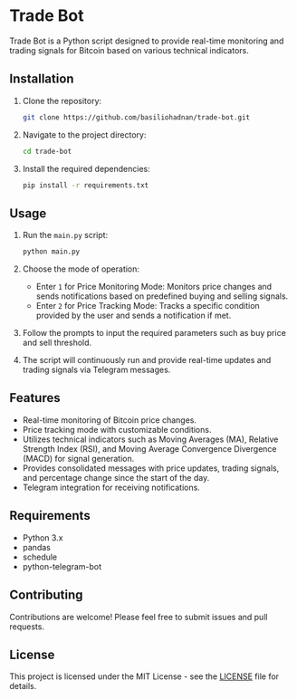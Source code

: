 # Trade Bot

Trade Bot is a Python script designed to provide real-time monitoring and trading signals for Bitcoin based on various technical indicators.

## Installation

1. Clone the repository:

   ```bash
   git clone https://github.com/basiliohadnan/trade-bot.git
   ```

2. Navigate to the project directory:

   ```bash
   cd trade-bot
   ```

3. Install the required dependencies:

   ```bash
   pip install -r requirements.txt
   ```

## Usage

1. Run the `main.py` script:

   ```bash
   python main.py
   ```

2. Choose the mode of operation:
   - Enter `1` for Price Monitoring Mode: Monitors price changes and sends notifications based on predefined buying and selling signals.
   - Enter `2` for Price Tracking Mode: Tracks a specific condition provided by the user and sends a notification if met.

3. Follow the prompts to input the required parameters such as buy price and sell threshold.

4. The script will continuously run and provide real-time updates and trading signals via Telegram messages.

## Features

- Real-time monitoring of Bitcoin price changes.
- Price tracking mode with customizable conditions.
- Utilizes technical indicators such as Moving Averages (MA), Relative Strength Index (RSI), and Moving Average Convergence Divergence (MACD) for signal generation.
- Provides consolidated messages with price updates, trading signals, and percentage change since the start of the day.
- Telegram integration for receiving notifications.

## Requirements

- Python 3.x
- pandas
- schedule
- python-telegram-bot

## Contributing

Contributions are welcome! Please feel free to submit issues and pull requests.

## License

This project is licensed under the MIT License - see the [LICENSE](LICENSE) file for details.